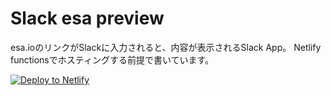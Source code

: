 # Slack esa preview

esa.ioのリンクがSlackに入力されると、内容が表示されるSlack App。
Netlify functionsでホスティングする前提で書いています。

[![Deploy to Netlify](https://www.netlify.com/img/deploy/button.svg)](https://app.netlify.com/start/deploy?repository=https://github.com/mottox2/slack-esa-preview)

